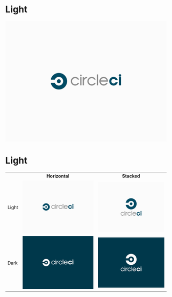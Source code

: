 Light
===
![image](build/horizontal_light.1.png)


Light
===

<table>
  <tr>
    <th></th>
    <th>Horizontal</th>
    <th>Stacked</th>
  </tr>
  <tr>
    <td>Light</td>
    <td><img src="build/horizontal_light.1.png"/></td>
    <td><img src="build/stacked_light.1.png"/></td>
  </tr>
  <tr>
    <td>Dark</td>
    <td><img src="build/horizontal_dark.1.png"/></td>
    <td><img src="build/stacked_dark.1.png"/></td>
  </tr>
</table>